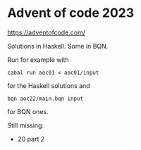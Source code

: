 # Advent of code 2023

https://adventofcode.com/

Solutions in Haskell. Some in BQN.

Run for example with
```
cabal run aoc01 < aoc01/input
```
for the Haskell solutions and
```
bqn aoc22/main.bqn input
```
for BQN ones.

Still missing:
- 20 part 2
